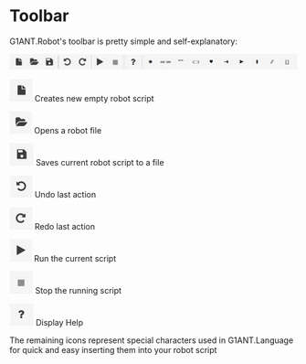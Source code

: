 # Toolbar

G1ANT.Robot's toolbar is pretty simple and self-explanatory:

![](https://raw.githubusercontent.com/G1ANT-Robot/G1ANT.Manual/develop/-assets/g1ant.robot-toolbar.jpg)

![](https://raw.githubusercontent.com/G1ANT-Robot/G1ANT.Manual/develop/-assets/new.jpg) Creates new empty robot script

![](https://raw.githubusercontent.com/G1ANT-Robot/G1ANT.Manual/develop/-assets/open.jpg) Opens a robot file

![](https://raw.githubusercontent.com/G1ANT-Robot/G1ANT.Manual/develop/-assets/save.jpg) Saves current robot script to a file

![](https://raw.githubusercontent.com/G1ANT-Robot/G1ANT.Manual/develop/-assets/undo.jpg) Undo last action

![](https://raw.githubusercontent.com/G1ANT-Robot/G1ANT.Manual/develop/-assets/redo.jpg) Redo last action

![](https://raw.githubusercontent.com/G1ANT-Robot/G1ANT.Manual/develop/-assets/run.jpg) Run the current script

![](https://raw.githubusercontent.com/G1ANT-Robot/G1ANT.Manual/develop/-assets/stop.jpg) Stop the running script

![](https://raw.githubusercontent.com/G1ANT-Robot/G1ANT.Manual/develop/-assets/help.jpg) Display Help

The remaining icons represent special characters used in G1ANT.Language for quick and easy inserting them into your robot script
